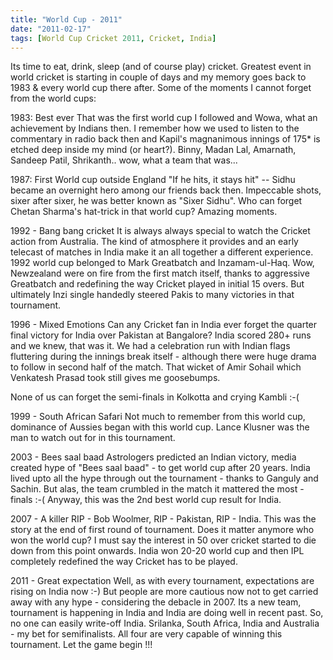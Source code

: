 ```yaml
---
title: "World Cup - 2011"
date: "2011-02-17"
tags: [World Cup Cricket 2011, Cricket, India]
---
```


Its time to eat, drink, sleep (and of course play) cricket. Greatest event in world cricket is starting in couple of days and my memory goes back to 1983 & every world cup there after. Some of the moments I cannot forget from the world cups:

1983: Best ever
That was the first world cup I followed and Wowa, what an achievement by Indians then. I remember how we used to listen to the commentary in radio back then and Kapil's magnanimous innings of 175* is etched deep inside my mind (or heart?). Binny, Madan Lal, Amarnath, Sandeep Patil, Shrikanth.. wow, what a team that was...

1987: First World cup outside England
"If he hits, it stays hit" -- Sidhu became an overnight hero among our friends back then. Impeccable shots, sixer after sixer, he was better known as "Sixer Sidhu". Who can forget Chetan Sharma's hat-trick in that world cup? Amazing moments.

1992 - Bang bang cricket
It is always always special to watch the Cricket action from Australia. The kind of atmosphere it provides and an early telecast of matches in India make it an all together a different experience. 1992 world cup belonged to Mark Greatbatch and Inzamam-ul-Haq. Wow, Newzealand were on fire from the first match itself, thanks to aggressive Greatbatch and redefining the way Cricket played in initial 15 overs. But ultimately Inzi single handedly steered Pakis to many victories in that tournament.

1996 - Mixed Emotions
Can any Cricket fan in India ever forget the quarter final victory for India over Pakistan at Bangalore? India scored 280+ runs and we knew, that was it. We had a celebration run with Indian flags fluttering during the innings break itself - although there were huge drama to follow in second half of the match. That wicket of Amir Sohail which Venkatesh Prasad took still gives me goosebumps.

None of us can forget the semi-finals in Kolkotta and crying Kambli :-(

1999 - South African Safari
Not much to remember from this world cup, dominance of Aussies began with this world cup. Lance Klusner was the man to watch out for in this tournament.

2003 - Bees saal baad
Astrologers predicted an Indian victory, media created hype of "Bees saal baad" - to get world cup after 20 years. India lived upto all the hype through out the tournament - thanks to Ganguly and Sachin. But alas, the team crumbled in the match it mattered the most - finals :-( Anyway, this was the 2nd best world cup result for India.

2007 - A killer
RIP - Bob Woolmer, RIP - Pakistan, RIP - India. This was the story at the end of first round of tournament. Does it matter anymore who won the world cup? I must say the interest in 50 over cricket started to die down from this point onwards. India won 20-20 world cup and then IPL completely redefined the way Cricket has to be played.

2011 - Great expectation
Well, as with every tournament, expectations are rising on India now :-) But people are more cautious now not to get carried away with any hype - considering the debacle in 2007. Its a new team, tournament is happening in India and India are doing well in recent past. So, no one can easily write-off India. Srilanka, South Africa, India and Australia - my bet for semifinalists. All four are very capable of winning this tournament. Let the game begin !!!
